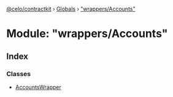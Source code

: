 [@celo/contractkit](../README.md) › [Globals](../globals.md) › ["wrappers/Accounts"](_wrappers_accounts_.md)

# Module: "wrappers/Accounts"

## Index

### Classes

* [AccountsWrapper](../classes/_wrappers_accounts_.accountswrapper.md)
